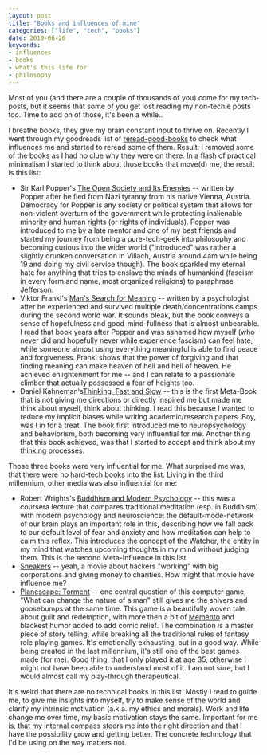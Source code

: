 ```yaml
---
layout: post
title: "Books and influences of mine"
categories: ["life", "tech", "books"]
date: 2019-06-26
keywords:
- influences
- books
- what's this life for
- philosophy
---
```


Most of you (and there are a couple of thousands of you) come for my tech-posts, but it seems that some of you get lost reading my non-techie posts too. Time to add on of those, it's been a while..

I breathe books, they give my brain constant input to thrive on. Recently I went through my goodreads list of [reread-good-books](https://www.goodreads.com/review/list/39432996-andreas-happe?shelf=reread-great-books) to check what influences me and started to reread some of them. Result: I removed some of the books as I had no clue why they were on there. In a flash of practical minimalism I started to think about those books that move(d) me, the result is this list:

* Sir Karl Popper's [The Open Society and Its Enemies](https://amzn.to/2RAN5os) -- written by Popper after he fled from Nazi tyranny from his native Vienna, Austria. Democracy for Popper is any society or political system that allows for non-violent overturn of the government while protecting inalienable minority and human rights (or rights of individuals). Popper was introduced to me by a late mentor and one of my best friends and started my journey from being a pure-tech-geek into philosophy and becoming curious into the wider world ("introduced" was rather a slightly drunken conversation in Villach, Austria around 4am while being 19 and doing my civil service though). The book sparkled my eternal hate for anything that tries to enslave the minds of humankind (fascism in every form and name, most organized religions) to paraphrase Jefferson.
* Viktor Frankl's [Man's Search for Meaning](https://amzn.to/2J5BD0o) -- written by a psychologist after he experienced and survived multiple death/concentrations camps during the second world war. It sounds bleak, but the book conveys a sense of hopefulness and good-mind-fullness that is almost unbearable. I read that book years after Popper and was ashamed how myself (who never did and hopefully never while experience fascism) can feel hate, while someone almost using everything meaningful is able to find peace and forgiveness. Frankl shows that the power of forgiving and that finding meaning can make heaven of hell and hell of heaven. He achieved enlightenment for me -- and I can relate to a passionate climber that actually possessed a fear of heights too.
* Daniel Kahneman's[Thinking, Fast and Slow](https://amzn.to/3gi0Zby) -- this is the first Meta-Book that is not giving me directions or directly inspired me but made me think about myself, think about thinking. I read this because I wanted to reduce my implicit biases while writing academic/research papers. Boy, was I in for a treat. The book first introduced me to neuropsychology and behaviorism, both becoming very influential for me. Another thing that this book achieved, was that I started to accept and think about my thinking processes.

Those three books were very influential for me. What surprised me was, that there were no hard-tech books into the list. Living in the third millennium, other media was also influential for me:

* Robert Wrights's [Buddhism and Modern Psychology](https://de.coursera.org/learn/science-of-meditation) -- this was a coursera lecture that compares traditional meditation (esp. in Buddhism) with modern psychology and neuroscience; the default-mode-network of our brain plays an important role in this, describing how we fall back to our default level of fear and anxiety and how meditation can help to calm this reflex. This introduces the concept of the Watcher, the entity in my mind that watches upcoming thoughts in my mind without judging them. This is the second Meta-Influence in this list.
* [Sneakers](https://www.imdb.com/title/tt0105435/) -- yeah, a movie about hackers "working" with big corporations and giving money to charities. How might that movie have influence me?
* [Planescape: Torment](https://amzn.to/2YfHDtK) -- one central question of this computer game, "What can change the nature of a man" still gives me the shivers and goosebumps at the same time. This game is a beautifully woven tale about guilt and redemption, with more then a bit of [Memento](https://www.imdb.com/title/tt0209144/) and blackest humor added to add comic relief. The combination is a master piece of story telling, while breaking all the traditional rules of fantasy role playing games. It's emotionally exhausting, but in a good way. While being created in the last millennium, it's still one of the best games made (for me). Good thing, that I only played it at age 35, otherwise I might not have been able to understand most of it. I am not sure, but I would almost call my play-through therapeutical.

It's weird that there are no technical books in this list. Mostly I read to guide me, to give me insights into myself, try to make sense of the world and clarify my intrinsic motivation (a.k.a. my ethics and morals). Work and life change me over time, my basic motivation stays the same. Important for me is, that my internal compass steers me into the right direction and that I have the possibility grow and getting better. The concrete technology that I'd be using on the way matters not.
